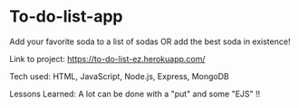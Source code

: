 

<h1> To-do-list-app </h1>

Add your favorite soda to a list of sodas OR add the best soda in existence!

Link to project: https://to-do-list-ez.herokuapp.com/



Tech used: HTML, JavaScript, Node.js, Express, MongoDB





Lessons Learned:
A lot can be done with a "put" and some "EJS" !!

